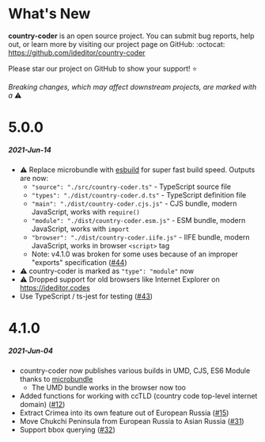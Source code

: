 # What's New

**country-coder** is an open source project. You can submit bug reports, help out,
or learn more by visiting our project page on GitHub:  :octocat: https://github.com/ideditor/country-coder

Please star our project on GitHub to show your support! :star:

_Breaking changes, which may affect downstream projects, are marked with a_ :warning:


<!--
# A.B.C
##### YYYY-MMM-DD
*

[#xx]: https://github.com/ideditor/country-coder/issues/xx
-->

# 5.0.0
##### 2021-Jun-14
* :warning: Replace microbundle with [esbuild](https://esbuild.github.io/) for super fast build speed. Outputs are now:
  * `"source": "./src/country-coder.ts"`  - TypeScript source file
  * `"types": "./dist/country-coder.d.ts"` - TypeScript definition file
  * `"main": "./dist/country-coder.cjs.js"` - CJS bundle, modern JavaScript, works with `require()`
  * `"module": "./dist/country-coder.esm.js"` - ESM bundle, modern JavaScript, works with `import`
  * `"browser": "./dist/country-coder.iife.js"` - IIFE bundle, modern JavaScript, works in browser `<script>` tag
  * Note: v4.1.0 was broken for some uses because of an improper "exports" specification ([#44])
* :warning: country-coder is marked as `"type": "module"` now
* :warning: Dropped support for old browsers like Internet Explorer on https://ideditor.codes
* Use TypeScript / ts-jest for testing ([#43])

[#43]: https://github.com/ideditor/country-coder/issues/43
[#44]: https://github.com/ideditor/country-coder/issues/44


# 4.1.0
##### 2021-Jun-04
* country-coder now publishes various builds in UMD, CJS, ES6 Module thanks to [microbundle](https://github.com/developit/microbundle)
  * The UMD bundle works in the browser now too
* Added functions for working with ccTLD (country code top-level internet domain) ([#12])
* Extract Crimea into its own feature out of European Russia ([#15])
* Move Chukchi Peninsula from European Russia to Asian Russia ([#31])
* Support bbox querying ([#32])

[#12]: https://github.com/ideditor/country-coder/issues/12
[#15]: https://github.com/ideditor/country-coder/issues/15
[#31]: https://github.com/ideditor/country-coder/issues/31
[#32]: https://github.com/ideditor/country-coder/issues/32
